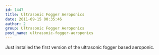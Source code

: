 ```yaml
---
id: 1447
title: Ultrasonic Fogger Aeroponics
date: 2011-09-15 00:35:46
author: 2
group: Ultrasonic Fogger Aeroponics
post_name: ultrasonic-fogger-aeroponics
---
```


Just installed the first version of the ultrasonic fogger based aeroponic.